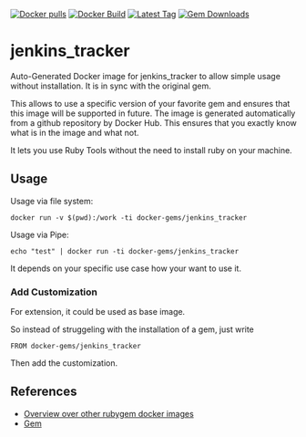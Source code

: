[![Docker pulls](https://img.shields.io/docker/pulls/rubygem/jenkins_tracker.svg)](https://hub.docker.com/r/rubygem/jenkins_tracker/)
[![Docker Build](https://img.shields.io/docker/automated/rubygem/jenkins_tracker.svg)](https://hub.docker.com/r/rubygem/jenkins_tracker/)
[![Latest Tag](https://img.shields.io/github/tag/docker-rubygem/jenkins_tracker.svg)](https://hub.docker.com/r/rubygem/jenkins_tracker/)
[![Gem Downloads](https://img.shields.io/gem/dt/jenkins_tracker.svg)](https://rubygems.org/gems/jenkins_tracker/)
# jenkins_tracker

Auto-Generated Docker image for jenkins_tracker to allow simple usage without installation.
It is in sync with the original gem.

This allows to use a specific version of your favorite gem and ensures that this image will be supported in future.
The image is generated automatically from a github repository by Docker Hub.
This ensures that you exactly know what is in the image and what not.

It lets you use Ruby Tools without the need to install ruby on your machine.

## Usage

Usage via file system:

`docker run -v $(pwd):/work -ti docker-gems/jenkins_tracker`

Usage via Pipe:

`echo "test" | docker run -ti docker-gems/jenkins_tracker`

It depends on your specific use case how your want to use it.

### Add Customization

For extension, it could be used as base image.

So instead of struggeling with the installation of a gem, just write

`FROM docker-gems/jenkins_tracker`

Then add the customization.

## References

 - [Overview over other rubygem docker images](https://github.com/thinkbot/docker-rubygem)
 - [Gem](https://rubygems.org/gems/jenkins_tracker/)
